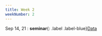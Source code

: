 ```yaml
---
title: Week 2
weekNumber: 2
---
```


Sep 14, 21
: **seminar**{: .label .label-blue}[Data](/ics-fa22/assets/slides/2-data.pptx)
